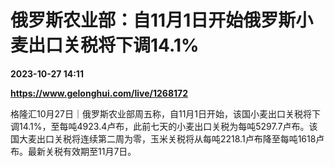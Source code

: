 # 俄罗斯农业部：自11月1日开始俄罗斯小麦出口关税将下调14.1%

**2023-10-27 14:11**

**https://www.gelonghui.com/live/1268172**

格隆汇10月27日｜俄罗斯农业部周五称，自11月1日开始，该国小麦出口关税将下调14.1%，至每吨4923.4卢布，此前七天的小麦出口关税为每吨5297.7卢布。该国大麦出口关税将连续第二周为零，玉米关税将从每吨2218.1卢布降至每吨1618卢布。最新关税有效期至11月7日。